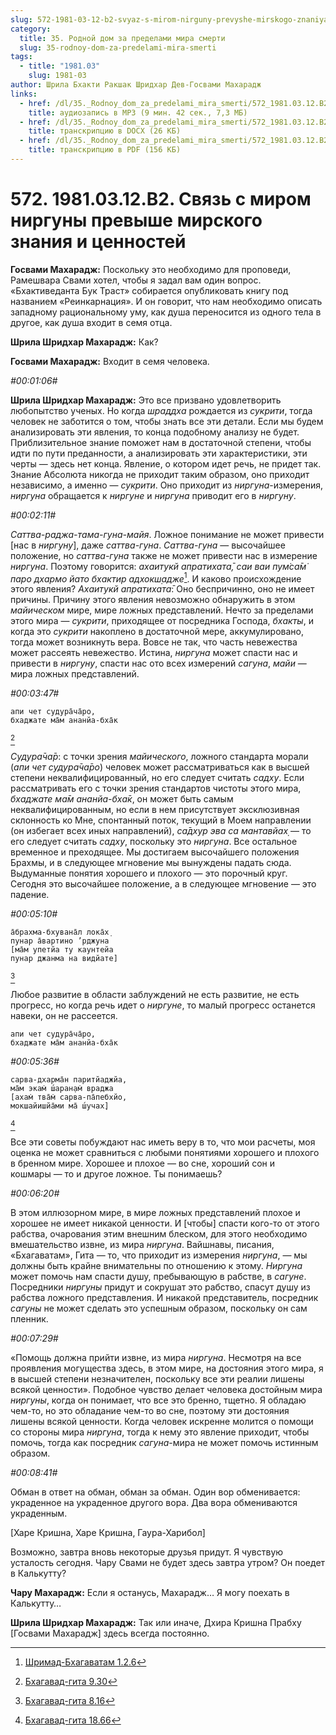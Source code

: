 ```yaml
---
slug: 572-1981-03-12-b2-svyaz-s-mirom-nirguny-prevyshe-mirskogo-znaniya-i-tsennostej
category:
  title: 35. Родной дом за пределами мира смерти
  slug: 35-rodnoy-dom-za-predelami-mira-smerti
tags:
  - title: "1981.03"
    slug: 1981-03
author: Шрила Бхакти Ракшак Шридхар Дев-Госвами Махарадж
links:
  - href: /dl/35._Rodnoy_dom_za_predelami_mira_smerti/572_1981.03.12.B2_SridharMj_Svjaz_s_mirom_nirguny_prevyshe_mirskogo_znanija_i_cennostej.mp3
    title: аудиозапись в MP3 (9 мин. 42 сек., 7,3 МБ)
  - href: /dl/35._Rodnoy_dom_za_predelami_mira_smerti/572_1981.03.12.B2_SridharMj_Svjaz_s_mirom_nirguny_prevyshe_mirskogo_znanija_i_cennostej.docx
    title: транскрипцию в DOCX (26 КБ)
  - href: /dl/35._Rodnoy_dom_za_predelami_mira_smerti/572_1981.03.12.B2_SridharMj_Svjaz_s_mirom_nirguny_prevyshe_mirskogo_znanija_i_cennostej.pdf
    title: транскрипцию в PDF (156 КБ)
---
```


# 572. 1981.03.12.B2. Связь с миром ниргуны превыше мирского знания и ценностей

**Госвами Махарадж:** Поскольку это необходимо для проповеди, Рамешвара Свами хотел, чтобы я задал вам один вопрос. «Бхактиведанта Бук Траст» собирается опубликовать книгу под названием «Реинкарнация». И он говорит, что нам необходимо описать западному рациональному уму, как душа переносится из одного тела в другое, как душа входит в семя отца.

**Шрила Шридхар Махарадж:** Как?

**Госвами Махарадж:** Входит в семя человека.

*#00:01:06#*

**Шрила Шридхар Махарадж:** Это все призвано удовлетворить любопытство ученых. Но когда *шраддха* рождается из *сукрити*, тогда человек не заботится о том, чтобы знать все эти детали. Если мы будем анализировать эти явления, то конца подобному анализу не будет. Приблизительное знание поможет нам в достаточной степени, чтобы идти по пути преданности, а анализировать эти характеристики, эти черты — здесь нет конца. Явление, о котором идет речь, не придет так. Знание Абсолюта никогда не приходит таким образом, оно приходит независимо, а именно — *сукрити*. Оно приходит из *ниргуна*-измерения, *ниргуна* обращается к *ниргуне* и *ниргуна* приводит его в *ниргуну*.

*#00:02:11#*

*Саттва-раджа-тама-гуна-майя*. Ложное понимание не может привести [нас в *ниргуну*], даже *саттва-гуна*. *Саттва-гуна* — высочайшее положение, но *саттва-гуна* также не может привести нас в измерение *ниргуна*. Поэтому говорится: *ахаитукй апратихата̄,* *саи ваи пум̇са̄м̇ паро дхармо йато бхактир адхокш̣адже*[^_ftn1]. И каково происхождение этого явления? *Ахаитукй апратихата̄*: Оно беспричинно, оно не имеет причины. Причину этого явления невозможно обнаружить в этом *майическом* мире, мире ложных представлений. Нечто за пределами этого мира — *сукрити*, приходящее от посредника Господа, *бхакты*, и когда это *сукрити* накоплено в достаточной мере, аккумулировано, тогда может возникнуть вера. Вовсе не так, что часть невежества может рассеять невежество. Истина, *ниргуна* может спасти нас и привести в *ниргуну*, спасти нас ото всех измерений *сагуна*, *майи* — мира ложных представлений.

*#00:03:47#*

    апи чет судура̄ча̄ро,
    бхаджате ма̄м ананйа-бха̄к
[^_ftn2]

*Судура̄ча̄р*: с точки зрения *майического*, ложного стандарта морали (*апи чет судура̄ча̄ро*) человек может рассматриваться как в высшей степени неквалифицированный, но его следует считать *садху*. Если рассматривать его с точки зрения стандартов чистоты этого мира, *бхаджате ма̄м ананйа-бха̄к*, он может быть самым неквалифицированным, но если в нем присутствует эксклюзивная склонность ко Мне, спонтанный поток, текущий в Моем направлении (он избегает всех иных направлений), *са̄дхур эва са мантавйах̣* — то его следует считать *садху*, поскольку это *ниргуна*. Все остальное временное и преходящее. Мы достигаем высочайшего положения Брахмы, и в следующее мгновение мы вынуждены падать сюда. Выдуманные понятия хорошего и плохого — это порочный круг. Сегодня это высочайшее положение, а в следующее мгновение — это падение.

*#00:05:10#*

    а̄брахма-бхувана̄л лока̄х̣
    пунар а̄вартино ’рджуна
    [ма̄м упетйа ту каунтейа
    пунар джанма на видйате]
[^_ftn3]

Любое развитие в области заблуждений не есть развитие, не есть прогресс, но когда речь идет о *ниргуне*, то малый прогресс останется навеки, он не рассеется.

    апи чет судура̄ча̄ро,
    бхаджате ма̄м ананйа-бха̄к

*#00:05:36#*

    сарва-дхарма̄н паритйаджйа,
    ма̄м экам̇ ш́аран̣ам̇ враджа
    [ахам̇ тва̄м̇ сарва-па̄пебхйо,
    мокшайишйа̄ми ма̄ ш́учах̣]
[^_ftn4]

Все эти советы побуждают нас иметь веру в то, что мои расчеты, моя оценка не может сравниться с любыми понятиями хорошего и плохого в бренном мире. Хорошее и плохое — во сне, хороший сон и кошмары — то и другое ложное. Ты понимаешь?

*#00:06:20#*

В этом иллюзорном мире, в мире ложных представлений плохое и хорошее не имеет никакой ценности. И [чтобы] спасти кого-то от этого рабства, очарования этим внешним блеском, для этого необходимо вмешательство извне, из мира *ниргуна*. Вайшнавы, писания, «Бхагаватам», Гита — то, что приходит из измерения *ниргуна*, — мы должны быть крайне внимательны по отношению к этому. *Ниргуна* может помочь нам спасти душу, пребывающую в рабстве, в *сагуне*. Посредники *ниргуны* придут и сокрушат это рабство, спасут душу из рабства ложного представления. И никакой представитель, посредник *сагуны* не может сделать это успешным образом, поскольку он сам пленник.

*#00:07:29#*

«Помощь должна прийти извне, из мира *ниргуна*. Несмотря на все проявления могущества здесь, в этом мире, на достояния этого мира, я в высшей степени незначителен, поскольку все эти реалии лишены всякой ценности». Подобное чувство делает человека достойным мира *ниргуны*, когда он понимает, что все это бренно, тщетно. Я обладаю чем-то, но это обладание чем-то во сне, поэтому эти достояния лишены всякой ценности. Когда человек искренне молится о помощи со стороны мира *ниргуна*, тогда к нему это явление приходит, чтобы помочь, тогда как посредник *сагуна*-мира не может помочь истинным образом.

*#00:08:41#*

Обман в ответ на обман, обман за обман. Один вор обменивается: украденное на украденное другого вора. Два вора обмениваются украденным.

[Харе Кришна, Харе Кришна, Гаура-Харибол]

Возможно, завтра вновь некоторые друзья придут. Я чувствую усталость сегодня. Чару Свами не будет здесь завтра утром? Он поедет в Калькутту?

**Чару Махарадж:** Если я останусь, Махарадж… Я могу поехать в Калькутту…

**Шрила Шридхар Махарадж:** Так или иначе, Дхира Кришна Прабху [Госвами Махарадж] здесь всегда постоянно.



[^_ftn1]: [Шримад-Бхагаватам 1.2.6](../notes/shrimad-bhagavatam/shrimad-bhagavatam-1-2-6.md)

[^_ftn2]: [Бхагавад-гита 9.30](../notes/bhagavad-gita/bhagavad-gita-9-30.md)

[^_ftn3]: [Бхагавад-гита 8.16](../notes/bhagavad-gita/bhagavad-gita-8-16.md)

[^_ftn4]: [Бхагавад-гита 18.66](../notes/bhagavad-gita/bhagavad-gita-18-66.md)
